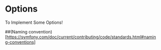 # Options
To Implement Some Options!

##(Naming convention)[https://symfony.com/doc/current/contributing/code/standards.html#naming-conventions]
